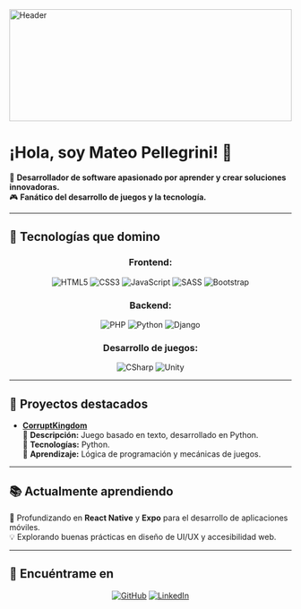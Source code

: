 <img src="https://raw.githubusercontent.com/PellegriniM/PellegriniM/main/Banner.webp" alt="Header" width="100%" style="height: 200px;">

# ¡Hola, soy Mateo Pellegrini! 👋

🚀 **Desarrollador de software apasionado por aprender y crear soluciones innovadoras.**  
🎮 **Fanático del desarrollo de juegos y la tecnología.**  

---

## 🚀 Tecnologías que domino
<div align="center">
  
### Frontend:
![HTML5](https://img.shields.io/badge/HTML5-E34F26?style=for-the-badge&logo=html5&logoColor=white)
![CSS3](https://img.shields.io/badge/CSS3-1572B6?style=for-the-badge&logo=css3&logoColor=white)
![JavaScript](https://img.shields.io/badge/JavaScript-F7DF1E?style=for-the-badge&logo=javascript&logoColor=black)
![SASS](https://img.shields.io/badge/SASS-CC6699?style=for-the-badge&logo=sass&logoColor=white)
![Bootstrap](https://img.shields.io/badge/Bootstrap-7952B3?style=for-the-badge&logo=bootstrap&logoColor=white)

### Backend:
![PHP](https://img.shields.io/badge/PHP-777BB4?style=for-the-badge&logo=php&logoColor=white)
![Python](https://img.shields.io/badge/Python-3776AB?style=for-the-badge&logo=python&logoColor=white)
![Django](https://img.shields.io/badge/Django-092E20?style=for-the-badge&logo=django&logoColor=white)

### Desarrollo de juegos:
![CSharp](https://img.shields.io/badge/C%23-239120?style=for-the-badge&logo=c-sharp&logoColor=white)
![Unity](https://img.shields.io/badge/Unity-000000?style=for-the-badge&logo=unity&logoColor=white)

</div>

---

## 💼 Proyectos destacados

- **[CorruptKingdom](https://github.com/PellegriniM/ProyectoIngPython)**  
  📝 **Descripción:** Juego basado en texto, desarrollado en Python.  
  🚀 **Tecnologías:** Python.  
  🌟 **Aprendizaje:** Lógica de programación y mecánicas de juegos.

---

## 📚 Actualmente aprendiendo

🎯 Profundizando en **React Native** y **Expo** para el desarrollo de aplicaciones móviles.  
💡 Explorando buenas prácticas en diseño de UI/UX y accesibilidad web.

---

## 📣 Encuéntrame en

<p align="center">
  <a href="https://github.com/MateoPellegrini"><img src="https://img.shields.io/badge/GitHub-181717?style=for-the-badge&logo=github&logoColor=white" alt="GitHub"></a>
  <a href="https://linkedin.com/in/mateopellegrini"><img src="https://img.shields.io/badge/LinkedIn-0077B5?style=for-the-badge&logo=linkedin&logoColor=white" alt="LinkedIn"></a>
</p>
